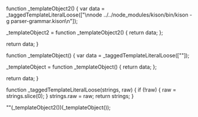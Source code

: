 function _templateObject2() {
  var data = _taggedTemplateLiteralLoose(["\nnode ../../node_modules/kison/bin/kison -g parser-grammar.kison\n"]);

  _templateObject2 = function _templateObject2() {
    return data;
  };

  return data;
}

function _templateObject() {
  var data = _taggedTemplateLiteralLoose([""]);

  _templateObject = function _templateObject() {
    return data;
  };

  return data;
}

function _taggedTemplateLiteralLoose(strings, raw) { if (!raw) { raw = strings.slice(0); } strings.raw = raw; return strings; }

""(_templateObject2())(_templateObject());